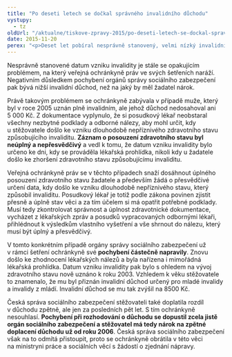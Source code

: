 ```yaml
---
title: "Po deseti letech se dočkal správného invalidního důchodu"
vystupy:
  - tz
oldUrl: "/aktualne/tiskove-zpravy-2015/po-deseti-letech-se-dockal-spravneho-invalidniho-duchodu"
date: 2015-11-20
perex: "<p>Deset let pobíral nesprávně stanovený, velmi nízký invalidní důchod, než ho napadlo obrátit se na veřejnou ochránkyni práv. Ta dosáhla nejen stanovení důchodu ve správné výši, ale i zpětného doplacení toho, co mu bylo neprávem odepřeno. Tak vypadá typický úspěch ochránkyně při řešení stížnosti na invalidní důchod.</p>"
---
```


<!-- imported from the old website -->

<p>Nesprávně stanovené datum vzniku invalidity je stále se opakujícím problémem, na který veřejná ochránkyně práv ve svých šetřeních naráží. Negativním důsledkem pochybení orgánů správy sociálního zabezpečení pak bývá nižší invalidní důchod, než na jaký by měl žadatel nárok. </p> <p>Právě takovým problémem se ochránkyně zabývala v případě muže, který byl v roce 2005 uznán plně invalidním, ale jehož důchod nedosahoval ani 5 000 Kč. Z dokumentace vyplynulo, že si posudkový lékař neobstaral všechny nezbytné podklady a odborné nálezy, aby mohl určit, kdy u stěžovatele došlo ke vzniku dlouhodobě nepříznivého zdravotního stavu způsobujícího invaliditu. <b>Záznam o posouzení zdravotního stavu byl neúplný a nepřesvědčivý</b> a vedl k tomu, že datum vzniku invalidity bylo určeno ke dni, kdy se prováděla lékařská prohlídka, nikoli kdy u žadatele došlo ke zhoršení zdravotního stavu způsobujícímu invaliditu.</p> <p>Veřejná ochránkyně práv se v těchto případech snaží dosáhnout úplného posouzení zdravotního stavu žadatele a především žádá o přesvědčivé určení data, kdy došlo ke vzniku dlouhodobě nepříznivého stavu, který způsobil invaliditu. Posudkový lékař je totiž podle zákona povinen zjistit přesně a úplně stav věci a za tím účelem si má opatřit potřebné podklady. Musí tedy zkontrolovat správnost a úplnost zdravotnické dokumentace, vycházet z lékařských zpráv a posudků vypracovaných odbornými lékaři, přihlédnout k výsledkům vlastního vyšetření a vše shrnout do nálezu, který musí být úplný a přesvědčivý.</p> <p>V tomto konkrétním případě orgány správy sociálního zabezpečení už v rámci šetření ochránkyně své <b>pochybení částečně napravily</b>. Znovu došlo ke zhodnocení lékařských nálezů a byla nařízena i mimořádná lékařská prohlídka. Datum vzniku invalidity pak bylo s ohledem na vývoj zdravotního stavu nově uznáno k roku 2003. Vzhledem k věku stěžovatele to znamenalo, že mu byl přiznán invalidní důchod určený pro mladé invalidy a invalidy z mládí. Invalidní důchod se mu tak zvýšil na 8500 Kč.</p><p> Česká správa sociálního zabezpečení stěžovateli také doplatila rozdíl v důchodu zpětně, ale jen za posledních pět let. S tím ochránkyně nesouhlasí. <b>Pochybení při rozhodování o důchodu se dopustil zcela jistě orgán sociálního zabezpečení a stěžovatel má tedy nárok na zpětné doplacení důchodu už od roku 2006</b>. Česká správa sociálního zabezpečení však na to odmítá přistoupit, proto se ochránkyně obrátila v této věci na ministryni práce a sociálních věcí s žádostí o zjednání nápravy.</p>
